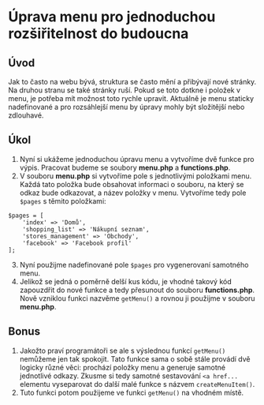 Úprava menu pro jednoduchou rozšiřitelnost do budoucna
===========================================

## Úvod
Jak to často na webu bývá,
struktura se často mění a přibývají nové stránky.
Na druhou stranu se také stránky ruší.
Pokud se toto dotkne i položek v menu,
je potřeba mít možnost toto rychle upravit.
Aktuálně je menu staticky nadefinované a pro rozsáhlejší menu by úpravy mohly být složitější nebo zdlouhavé.

## Úkol
1. Nyní si ukážeme jednoduchou úpravu menu a vytvoříme dvě funkce pro výpis.
Pracovat budeme se soubory **menu.php** a **functions.php**.
2. V souboru **menu.php** si vytvoříme pole s jednotlivými položkami menu.
Každá tato položka bude obsahovat informaci o souboru,
na který se odkaz bude odkazovat,
a název položky v menu.
Vytvoříme tedy pole `$pages` s těmito položkami:
```
$pages = [
    'index' => 'Domů',
    'shopping_list' => 'Nákupní seznam',
    'stores_management' => 'Obchody',
    'facebook' => 'Facebook profil'
];
```
3. Nyní použijme nadefinované pole `$pages` pro vygenerovaní samotného menu.
4. Jelikož se jedná o poměrně delší kus kódu,
je vhodné takový kód zapouzdřit do nové funkce a tedy přesunout do souboru **functions.php**.
Nově vzniklou funkci nazvěme `getMenu()` a rovnou ji použijme v souboru **menu.php**.

## Bonus
1. Jakožto praví programátoři se ale s výslednou funkcí `getMenu()` nemůžeme jen tak spokojit.
Tato funkce sama o sobě stále provádí dvě logicky různé věci: prochází položky menu a generuje samotné jednotlivé odkazy.
Zkusme si tedy samotné sestavování `<a href...` elementu vyseparovat do další malé funkce s názvem `createMenuItem()`.
2. Tuto funkci potom použijeme ve funkci `getMenu()` na vhodném místě.
